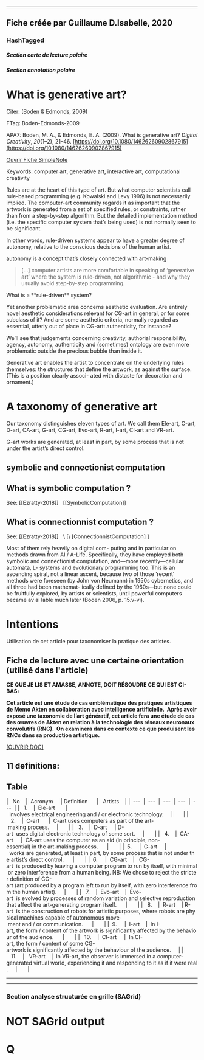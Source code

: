 
----
Fiche créée par Guillaume D.Isabelle, 2020 
---- 

### HashTagged 


##### Section carte de lecture polaire
##### Section annotation polaire
What is generative art?
=======================



Citer: (Boden & Edmonds, 2009)

FTag: Boden-Edmonds-2009

APA7: Boden, M. A., & Edmonds, E. A. (2009). What is generative art? _Digital Creativity_, _20_(1–2), 21–46. [https://doi.org/10.1080/14626260902867915](https://doi.org/10.1080/14626260902867915) [](https://doi.org/10.1080/14626260902867915)

  

 [Ouvrir Fiche SimpleNote](https://app.simplenote.com/p/y75fd2)



Keywords: computer art, generative art, interactive art, computational creativity



Rules are at the heart of this type of art. But what computer scientists call rule-based programming (e.g. Kowalski and Levy 1996) is not necessarily implied. The computer-art community regards it as important that the artwork is generated from a set of specified rules, or constraints, rather than from a step-by-step algorithm. But the detailed implementation method (i.e. the specific computer system that’s being used) is not normally seen to be significant.



In other words, rule-driven systems appear to have a greater degree of autonomy, relative to the conscious decisions of the human artist.



autonomy is a concept that’s closely connected with art-making



> [...] computer artists are more comfortable in speaking of ‘generative art’ where the system is rule-driven, not algorithmic - and why they usually avoid step-by-step programming.

What is a \*\*rule-driven\** system?



Yet another problematic area concerns aesthetic evaluation. Are entirely novel aesthetic considerations relevant for CG-art in general, or for some subclass of it? And are some aesthetic criteria, normally regarded as essential, utterly out of place in CG-art: authenticity, for instance?



We’ll see that judgements concerning creativity, authorial responsibility, agency, autonomy, authenticity and (sometimes) ontology are even more problematic outside the precious bubble than inside it.



Generative art enables the artist to concentrate on the underlying rules themselves: the structures that define the artwork, as against the surface. (This is a position clearly associ- ated with distaste for decoration and ornament.)



A taxonomy of generative art
============================



Our taxonomy distinguishes eleven types of art. We call them Ele-art, C-art, D-art, CA-art, G-art, CG-art, Evo-art, R-art, I-art, CI-art and VR-art.



G-art works are generated, at least in part, by some process that is not under the artist’s direct control.



symbolic and connectionist computation
--------------------------------------

What is symbolic computation ?
------------------------------

See: [[Ezratty-2018]]   [[SymbolicComputation]]  

What is connectionnist computation ?
------------------------------------

See: [[Ezratty-2018]]   \ [\ [ConnectionnistComputation\] \] 



Most of them rely heavily on digital com- puting and in particular on methods drawn from AI / A-Life. Specifically, they have employed both symbolic and connectionist computation, and—more recently—cellular automata, L- systems and evolutionary programming too. This is an ascending spiral, not a linear ascent, because two of those ‘recent’ methods were foreseen (by John von Neumann) in 1950s cybernetics, and all three had been mathemat- ically defined by the 1960s—but none could be fruitfully explored, by artists or scientists, until powerful computers became av ai lable much later (Boden 2006, p. 15.v-vi).



Intentions
==========

Utilisation de cet article pour taxonomiser la pratique des artistes.

Fiche de lecture avec une certaine orientation (utilisé dans l'article)
-----------------------------------------------------------------------

**CE QUE JE LIS ET AMASSE, ANNOTE, DOIT RÉSOUDRE CE QUI EST CI-BAS:** 

**Cet article est une étude de cas emblématique des pratiques artistiques de Memo Akten en collaboration avec intelligence artificielle.  Après avoir exposé une taxonomie de l’art génératif, cet article fera une étude de cas des œuvres de Akten en relation à la technologie des réseaux neuronaux convolutifs (RNC).  On examinera dans ce contexte ce que produisent les RNCs dans sa production artistique.**

 [[OUVRIR DOC]](https://docs.google.com/document/d/1JEWJFFEM7HIb4k7bhwjPgWVemnpp5zLqdGLDjtfoUpc/edit#)



11 definitions: 
----------------



  

## Table

  

|   No    |  Acronym     | Definition      |   Artists    |
|  ---  |  ---  |  ---  |  ---  |  ---  |
|   1.    |  Ele-art       |  involves electrical engineering and / or electronic technology.     |       |
|   2.    |  C-art      |  C-art uses computers as part of the art- making process.     |       |
|   3.    |  D-art     | D-art  uses digital electronic technology of some sort.     |       |
|   4.    |  CA-art     |  CA-art uses the computer as an aid (in principle, non-essential) in the art-making process.      |       |
|  5.     |  G-art     |  works are generated, at least in part, by some process that is not under the artist’s direct control.      |       |
|  6.     |  CG-art    |   CG-art  is produced by leaving a computer program to run by itself, with minimal or zero interference from a human being. NB: We chose to reject the stricter definition of CG-art (art produced by a program left to run by itself, with zero interference from the human artist).     |       |
|   7.    |  Evo-art    |  Evo-art  is evolved by processes of random variation and selective reproduction that affect the art-generating program itself.      |       |
|   8.    |  R-art    | R-art  is the construction of robots for artistic purposes, where robots are physical machines capable of autonomous move- ment and / or communication.      |       |
|  9.     |  I-art    |  In I-art, the form / content of the artwork is significantly affected by the behaviour of the audience.      |       |
|   10.    |  CI-art     |  In CI-art, the form / content of some CG-artwork is significantly affected by the behaviour of the audience.     |
|   11.    |   VR-art    |  In VR-art, the observer is immersed in a computer-generated virtual world, experiencing it and responding to it as if it were real.     |       |






----

----



### Section analyse structurée en grille (SAGrid)


# NOT SAGrid output

# Q

